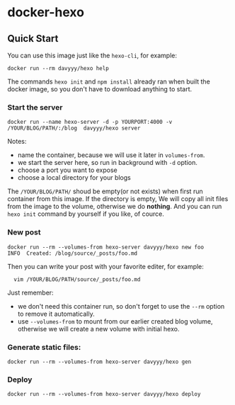 # docker-hexo

## Quick Start

You can use this image just like the `hexo-cli`, for example:

```
docker run --rm davyyy/hexo help
```

The commands `hexo init` and `npm install` already ran when built the docker image,
so you don't have to download anything to start.


### Start the server

```
docker run --name hexo-server -d -p YOURPORT:4000 -v /YOUR/BLOG/PATH/:/blog  davyyy/hexo server
```

Notes:

- name the container, because we will use it later in `volumes-from`.
- we start the server here, so run in background with `-d` option.
- choose a port you want to expose
- choose a local directory for your blogs

The `/YOUR/BLOG/PATH/` shoud be empty(or not exists) when first run container from this image.
If the directory is empty, We will copy all init files from the image to the volume, otherwise we do **nothing**.
And you can run `hexo init` command by yourself if you like, of cource.

### New post

```
docker run --rm --volumes-from hexo-server davyyy/hexo new foo
INFO  Created: /blog/source/_posts/foo.md
```

Then you can write your post with your favorite editer, for example:

```
  vim /YOUR/BLOG/PATH/source/_posts/foo.md
```

Just remember:
- we don't need this container run, so don't forget to use the `--rm` option to remove it automatically.
- use `--volumes-from` to mount from our earlier created blog volume, otherwise we will create a new volume with initial hexo.

### Generate static files:

```
docker run --rm --volumes-from hexo-server davyyy/hexo gen
```

### Deploy
```
docker run --rm --volumes-from hexo-server davyyy/hexo deploy
```
